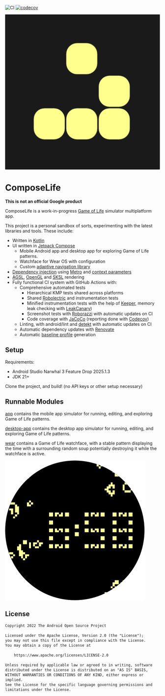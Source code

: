 ![CI][ci_badge]
[![codecov][codecov_badge]][codecov_project]

![Icon][icon]

# ComposeLife

**This is not an official Google product**

ComposeLife is a
work-in-progress [Game of Life][wikipedia_gameoflife] simulator
multiplatform app.

This project is a personal sandbox of sorts, experimenting with the latest libraries and tools.
These include:

- Written in [Kotlin][kotlin]
- UI written in [Jetpack Compose][jetpack_compose]
  - Mobile Android app and desktop app for exploring Game of Life patterns.
  - Watchface for Wear OS with configuration
  - Custom [adaptive navigation library][navigation]
- [Dependency injection][dependency-injection] using [Metro][metro] and
  [context parameters][context_parameters]
- [AGSL][agsl], [OpenGL](https://developer.android.com/develop/ui/views/graphics/opengl/about-opengl) and [SKSL][sksl] rendering
- Fully functional CI system with GitHub Actions with:
    - Comprehensive automated tests
      - Hierarchical KMP tests shared across platforms
      - Shared [Robolectric][robolectric] and instrumentation tests
      - Minified instrumentation tests with the help of [Keeper][keeper], memory leak checking with
        [LeakCanary][leakcanary])
      - Screenshot tests with [Roborazzi][roborazzi] with automatic updates on CI
      - Code coverage with [JaCoCo][jacoco] (reporting done with [Codecov][codecov])
    - Linting, with android/lint and [detekt][detekt] with automatic updates on CI
    - Automatic dependency updates with [Renovate][renovate]
    - Automatic [baseline profile][baseline_profiles] generation

## Setup

Requirements:
- Android Studio Narwhal 3 Feature Drop 2025.1.3
- JDK 21+

Clone the project, and build! (no API keys or other setup necessary)

## Runnable Modules

[app][app] contains the mobile app simulator for running, editing, and exploring Game of Life
patterns.

[desktop-app][desktop-app] contains the desktop app simulator for running, editing, and exploring Game of Life
patterns.

[wear][wear] contains a Game of Life watchface, with a stable pattern displaying the time with a
surrounding random soup potentially destroying it while the watchface is active.

![Round Watchface][watchface]

## License

```
Copyright 2022 The Android Open Source Project

Licensed under the Apache License, Version 2.0 (the "License");
you may not use this file except in compliance with the License.
You may obtain a copy of the License at

    https://www.apache.org/licenses/LICENSE-2.0

Unless required by applicable law or agreed to in writing, software
distributed under the License is distributed on an "AS IS" BASIS,
WITHOUT WARRANTIES OR CONDITIONS OF ANY KIND, either express or implied.
See the License for the specific language governing permissions and
limitations under the License.
```

[//]: # (website links)

[agsl]: https://developer.android.com/develop/ui/views/graphics/agsl
[baseline_profiles]: https://developer.android.com/topic/performance/baselineprofiles
[ci_badge]: https://github.com/alexvanyo/composelife/actions/workflows/ci.yml/badge.svg
[codecov]: https://about.codecov.io/
[codecov_badge]: https://codecov.io/gh/alexvanyo/composelife/branch/main/graph/badge.svg?token=z7yP8Z8xqC
[codecov_project]: https://codecov.io/gh/alexvanyo/composelife
[context_parameters]: https://github.com/Kotlin/KEEP/blob/master/proposals/context-parameters.md
[detekt]: https://detekt.dev/
[icon]: app/src/androidMain/ic_launcher-playstore.png
[jacoco]: https://github.com/jacoco/jacoco
[jetpack_compose]: https://developer.android.com/jetpack/compose
[keeper]: https://slackhq.github.io/keeper/
[kotlin]: https://kotlinlang.org/
[leakcanary]: https://square.github.io/leakcanary/
[metro]: https://github.com/ZacSweers/metro
[opengl]: https://developer.android.com/develop/ui/views/graphics/opengl/about-opengl
[renovate]: https://docs.renovatebot.com/
[robolectric]: https://robolectric.org/
[roborazzi]: https://github.com/takahirom/roborazzi/
[sksl]: https://skia.org/docs/user/sksl/
[wikipedia_gameoflife]: https://en.wikipedia.org/wiki/Conway%27s_Game_of_Life

[//]: # (relative links)

[app]: app
[desktop-app]: desktop-app
[dependency-injection]: docs/di.md
[icon]: app/src/androidMain/ic_launcher-playstore.png
[navigation]: docs/navigation.md
[watchface]: resources-wear/src/androidMain/res/drawable-nodpi/watchface_round.png
[wear]: wear
